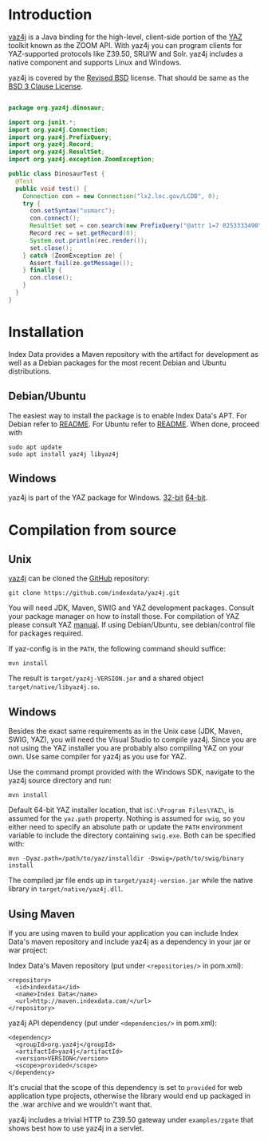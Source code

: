# Introduction

[yaz4j] is a Java binding for the
high-level, client-side portion of the [YAZ] toolkit known as the ZOOM API.
With yaz4j you can program clients for YAZ-supported protocols like Z39.50,
SRU/W and Solr. yaz4j includes a native component and supports Linux
and Windows.

yaz4j is covered by the
[Revised BSD](http://www.indexdata.com/licences/revised-bsd) license.
That should be same as the
[BSD 3 Clause License](http://opensource.org/licenses/BSD-3-Clause).


```java

package org.yaz4j.dinosaur;

import org.junit.*;
import org.yaz4j.Connection;
import org.yaz4j.PrefixQuery;
import org.yaz4j.Record;
import org.yaz4j.ResultSet;
import org.yaz4j.exception.ZoomException;

public class DinosaurTest {
  @Test
  public void test() {
    Connection con = new Connection("lx2.loc.gov/LCDB", 0);
    try {
      con.setSyntax("usmarc");
      con.connect();
      ResultSet set = con.search(new PrefixQuery("@attr 1=7 0253333490"));
      Record rec = set.getRecord(0);
      System.out.println(rec.render());
      set.close();
    } catch (ZoomException ze) {
      Assert.fail(ze.getMessage());
    } finally {
      con.close();
    }
  }
}

```

# Installation

Index Data provides a Maven repository with the artifact
for development as well as a Debian packages for the most
recent Debian and Ubuntu distributions.

## Debian/Ubuntu

The easiest way to install the package is to enable Index Data's
APT. For Debian refer to
[README](http://ftp.indexdata.dk/pub/yaz4j/debian/README).
For Ubuntu refer to
[README](http://ftp.indexdata.dk/pub/yaz4j/ubuntu/README).
When done, proceed with

    sudo apt update
    sudo apt install yaz4j libyaz4j

## Windows

yaz4j is part of the YAZ package for Windows. [32-bit](http://ftp.indexdata.dk/pub/yaz/win32/) [64-bit](http://ftp.indexdata.dk/pub/yaz/win64/).

# Compilation from source

## Unix

[yaz4j] can be cloned the [GitHub][yaz4jgithub] repository:

    git clone https://github.com/indexdata/yaz4j.git

You will need JDK, Maven, SWIG and YAZ development packages.
Consult your package manager on how to install those. For compilation
of YAZ please consult YAZ [manual]. If using Debian/Ubuntu, see
debian/control file for packages required.

If yaz-config is in the `PATH`, the following command should suffice:

    mvn install

The result is `target/yaz4j-VERSION.jar` and a shared object
`target/native/libyaz4j.so`.

## Windows

Besides the exact same requirements as in the Unix case (JDK, Maven, SWIG,
YAZ), you will need the Visual Studio to compile yaz4j. Since you
are not using the YAZ installer you are probably also compiling YAZ
on your own. Use same compiler for yaz4j as you use for YAZ.

Use the command prompt provided with the Windows SDK, navigate to the yaz4j
source directory and run:

    mvn install

Default 64-bit YAZ installer location, that is`C:\Program Files\YAZ\`,
is assumed for the `yaz.path` property. Nothing is assumed for `swig`, 
so you either need to specify an absolute path or update the `PATH` 
environment variable to include the directory containing 
`swig.exe`. Both can be specified with:

    mvn -Dyaz.path=/path/to/yaz/installdir -Dswig=/path/to/swig/binary install

The compiled jar file ends up in `target/yaz4j-version.jar` while the
native library in `target/native/yaz4j.dll`.


## Using Maven

If you are using maven to build your application you can include Index Data's
maven repository and include yaz4j as a dependency in your jar or war project:

Index Data's Maven repository (put under `<repositories/>` in pom.xml):

    <repository>
      <id>indexdata</id>
      <name>Index Data</name>
      <url>http://maven.indexdata.com/</url>
    </repository>

yaz4j API dependency (put under `<dependencies/>` in pom.xml):

    <dependency>
      <groupId>org.yaz4j</groupId>
      <artifactId>yaz4j</artifactId>
      <version>VERSION</version>
      <scope>provided</scope>
    </dependency>

It's crucial that the scope of this dependency is set to `provided` for web
application type projects, otherwise the library would end up packaged in 
the .war archive and we wouldn't want that.

yaz4j includes a trivial HTTP to Z39.50 gateway under `examples/zgate` that shows
best how to use yaz4j in a servlet.

[yaz4j]: https://www.indexdata.com/yaz4j

[yaz4jgithub]: https://github.com/indexdata/yaz4j

[YAZ]: http://www.indexdata.com/yaz "YAZ"

[manual]: http://www.indexdata.com/yaz/doc/installation.html



